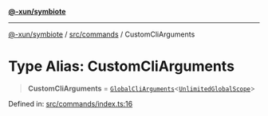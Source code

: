 [**@-xun/symbiote**](../../../README.md)

***

[@-xun/symbiote](../../../README.md) / [src/commands](../README.md) / CustomCliArguments

# Type Alias: CustomCliArguments

> **CustomCliArguments** = [`GlobalCliArguments`](../../configure/type-aliases/GlobalCliArguments.md)\<[`UnlimitedGlobalScope`](../../configure/enumerations/UnlimitedGlobalScope.md)\>

Defined in: [src/commands/index.ts:16](https://github.com/Xunnamius/symbiote/blob/d4d5b078ef9485d85dd433ed75cef391a4a9376d/src/commands/index.ts#L16)
